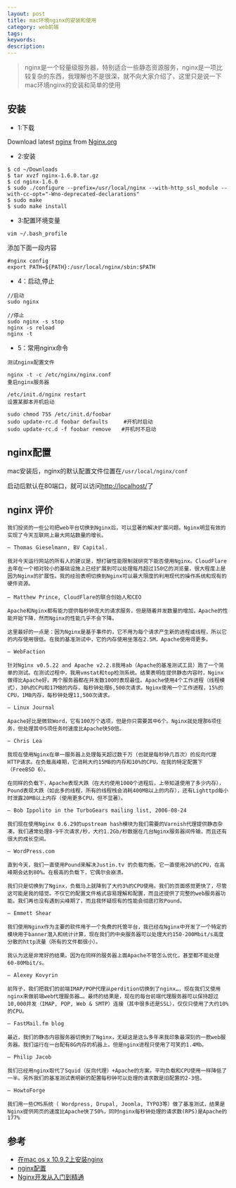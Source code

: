 ```yaml
---
layout: post
title: mac环境nginx的安装和使用
category: web前端
tags:
keywords:
description:
---
```


>   nginx是一个轻量级服务器，特别适合一些静态资源服务，nginx是一项比较复杂的东西，我理解也不是很深，就不向大家介绍了，这里只是说一下mac环境nginx的安装和简单的使用


##  安装

-   1:下载

Download latest [nginx](http://nginx.org/) from [Nginx.org](http://nginx.org/)

-   2:安装

````
$ cd ~/Downloads
$ tar xvzf nginx-1.6.0.tar.gz
$ cd nginx-1.6.0
$ sudo ./configure --prefix=/usr/local/nginx --with-http_ssl_module --with-cc-opt="-Wno-deprecated-declarations"
$ sudo make
$ sudo make install

````

-   3:配置环境变量

````
vim ~/.bash_profile
````

添加下面一段内容

````
#nginx config
export PATH=${PATH}:/usr/local/nginx/sbin:$PATH
````

-   4：启动,停止

```
//启动
sudo nginx

//停止
sudo nginx -s stop
nginx -s reload
nginx -t

````

-   5：常用nginx命令

````
测试nginx配置文件

nginx -t -c /etc/nginx/nginx.conf
重启nginx服务器

/etc/init.d/nginx restart
设置某脚本开机启动

sudo chmod 755 /etc/init.d/foobar
sudo update-rc.d foobar defaults     #开机时启动
sudo update-rc.d -f foobar remove　　#开机时不启动
````
##  nginx配置

mac安装后，nginx的默认配置文件位置在````/usr/local/nginx/conf````

启动后默认在80端口，就可以访问[http://localhost/](http://localhost/)了


##  nginx 评价

````
我们投资的一些公司把web平台切换到Nginx后，可以显著的解决扩展问题。Nginx明显有效的实现了今天互联网上最大网站数量的增长。

– Thomas Gieselmann, BV Capital.

我对今天运行网站的所有人的建议是，想打破性能限制就研究下能否使用Nginx。CloudFlare去年在一个相对较小的基础设施上已经扩展到可以处理每月超过150亿的浏览量，很大程度上是因为Nginx的扩展性。我的经验表明切换到Nginx可以最大限度的利用现代的操作系统和现有的硬件资源。

– Matthew Prince, CloudFlare的联合创始人和CEO

Apache和Nginx都有能力提供每秒钟庞大的请求服务，但是随着并发数量的增加，Apache的性能开始下降，然而Nginx的性能几乎不会下降。

这里最好的一点是：因为Nginx是基于事件的，它不用为每个请求产生新的进程或线程，所以它的内存使用很低。在我的基准测试中，它的内存使用坐落在2.5M，Apache使用得更多。

– WebFaction

针对Nginx v0.5.22 and Apache v2.2.8我用ab（Apache的基准测试工具）跑了一个简单的测试。在测试过程中，我用vmstat和top检测系统。结果表明在提供静态内容时，Nginx做得比Apache好。两个服务器都在并发数100时表现最佳。Apache使用4个工作进程（线程模式），30%的CPU和17MB的内存，每秒钟处理6,500次请求。Nginx使用一个工作进程，15%的CPU，1MB内存，每秒钟处理11,500次请求。

– Linux Journal

Apache好比是微软Word，它有100万个选项，但是你只需要其中6个。Nginx就处理那6项任务，但处理其中5项任务时速度比Apache快50倍。

– Chris Lea

我现在使用Nginx在单一服务器上处理每天超过数千万（也就是每秒钟几百次）的反向代理HTTP请求。在负载高峰期，它消耗大约15MB的内存和10%的CPU，在我的特定配置下（FreeBSD 6）。

在同样的负载下，Apache表现大跌（在大约使用1000个进程后，上帝知道使用了多少内存），Pound表现大跌（如此多的线程，所有的线程栈会消耗400MB以上的内存），还有Lighttpd每小时泄露20MB以上内存（使用更多CPU，但不显著）。

– Bob Ippolito in the TurboGears mailing list, 2006-08-24

我们现在使用Nginx 0.6.29的upstream hash模块为我们需要的Varnish代理提供静态杂凑。我们通常处理8-9千次请求/秒，大约1.2Gb/秒数据在几台Nginx服务器间传输，而且还有很大的成长空间。

– WordPress.com

直到今天，我们一直使用Pound来解决Justin.tv 的负载均衡。它一直使用20%的CPU，在高峰期会达到80%。在极高的负载下，它偶尔会崩溃。

我们只是切换到了Nginx，负载马上就降到了大约3%的CPU使用。我们的页面感觉更快了，尽管这可能是我的错觉。不仅它的配置文件格式容易理解和配置，而且还提供了完整的web服务器功能。我们再也没有遇到尖峰期了，而且我怀疑现有的性能会彻底打败Pound。

– Emmett Shear

我们使用Nginx作为主要的软件用于一个免费的托管平台，我已经在Nginx中开发了一个特定的模块用于banner潜入和统计计算，现在我们的中央服务器可以处理大约150-200Mbit/s高度分散的http流量（所有的文件都很小）。

我认为这是非常好的结果。因为在同样的服务器上面Apache不管怎么优化，甚至都不能处理60-80Mbit/s。

– Alexey Kovyrin

前阵子，我们把我们的前端IMAP/POP代理从perdition切换到了nginx…，现在我们又使用nginx来做前端web代理服务器…。最终的结果是，现在的每台前端代理服务器可以保持超过10,000并发（IMAP, POP, Web & SMTP）连接（其中很多还是SSL），仅仅只使用了大约10%的CPU。

– FastMail.fm blog

最近，我们的静态内容服务器切换到了Nginx，无疑这是这么多年来我印象最深刻的一款web服务器。我们运行在一台配有8G内存的机器上，但是nginx进程只使用了可笑的1.4Mb。

– Philip Jacob

我们已经用nginx取代了Squid（反向代理）+Apache的方案，平均负载和CPU使用一样降低了一半。另外我们的基准测试表明新的配置每秒钟可以处理的请求数是旧配置的2-3倍。

– HowtoForge

我们用一些CMS系统（ Wordpress, Drupal, Joomla, TYPO3等）做了基准测试，结果是Nginx提供网页的速度比Apache快了50%，同时nginx每秒钟处理的请求数(RPS)是Apache的177%

````


## 参考

-   [在mac os x 10.9.2上安装nginx](http://blog.csdn.net/eagle_naixue/article/details/26063871)
-   [nginx配置](http://blog.csdn.net/joeblackzqq/article/details/45925995)
-   [Nginx开发从入门到精通](http://tengine.taobao.org/book/)
